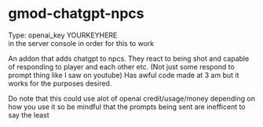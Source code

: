 # gmod-chatgpt-npcs
Type: openai_key YOURKEYHERE  
in the server console in order for this to work

An addon that adds chatgpt to npcs. They react to being shot and capable of responding to player and each other etc. (Not just some respond to prompt thing like I saw on youtube) Has awful code made at 3 am but it works for the purposes desired. 

Do note that this could use alot of openai credit/usage/money  depending on how you use it so be mindful that the prompts being sent are inefficent to say the least
